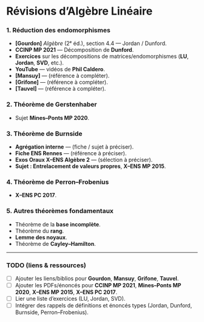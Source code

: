 # Révisions d’Algèbre Linéaire

### 1. Réduction des endomorphismes
- **[Gourdon]** *Algèbre* (2ᵉ éd.), section 4.4 — Jordan / Dunford.
- **CCINP MP 2021** — Décomposition de **Dunford**.
- **Exercices** sur les décompositions de matrices/endomorphismes (**LU**, **Jordan**, **SVD**, etc.).
- **YouTube** — vidéos de **Phil Caldero**.
- **[Mansuy]** — (référence à compléter).
- **[Grifone]** — (référence à compléter).
- **[Tauvel]** — (référence à compléter).

### 2. Théorème de Gerstenhaber
- Sujet **Mines–Ponts MP 2020**.

### 3. Théorème de Burnside
- **Agrégation interne** — (fiche / sujet à préciser).
- **Fiche ENS Rennes** — (référence à préciser).
- **Exos Oraux X–ENS Algèbre 2** — (sélection à préciser).
- **Sujet : Entrelacement de valeurs propres**, **X–ENS MP 2015**.

### 4. Théorème de Perron–Frobenius
- **X–ENS PC 2017**.

### 5. Autres théorèmes fondamentaux
- Théorème de la **base incomplète**.
- Théorème du **rang**.
- **Lemme des noyaux**.
- Théorème de **Cayley–Hamilton**.

---

### TODO (liens & ressources)
- [ ] Ajouter les liens/biblios pour **Gourdon**, **Mansuy**, **Grifone**, **Tauvel**.
- [ ] Ajouter les PDFs/énoncés pour **CCINP MP 2021**, **Mines–Ponts MP 2020**, **X–ENS MP 2015**, **X–ENS PC 2017**.
- [ ] Lier une liste d’exercices (LU, Jordan, SVD).
- [ ] Intégrer des rappels de définitions et énoncés types (Jordan, Dunford, Burnside, Perron–Frobenius).
